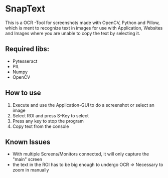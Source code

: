 # SnapText
This is a OCR -Tool for screenshots made with OpenCV, Python and Pillow, which is ment to recognize text in images for use with Application, Websites and Images where you are unable to copy the text by selecting it.

## Required libs:
- Pytesseract
- PIL
- Numpy
- OpenCV

## How to use
1. Execute and use the Application-GUI to do a screenshot or select an image
2. Select ROI and press S-Key to select
3. Press any key to stop the program
4. Copy text from the console

## Known Issues
- With multiple Screens/Monitors connected, it will only capture the "main" screen
- the text in the ROI has to be big enough to undergo OCR => Necessary to zoom in manually
